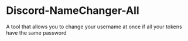 # Discord-NameChanger-All

A tool that allows you to change your username at once if all your tokens have the same password
